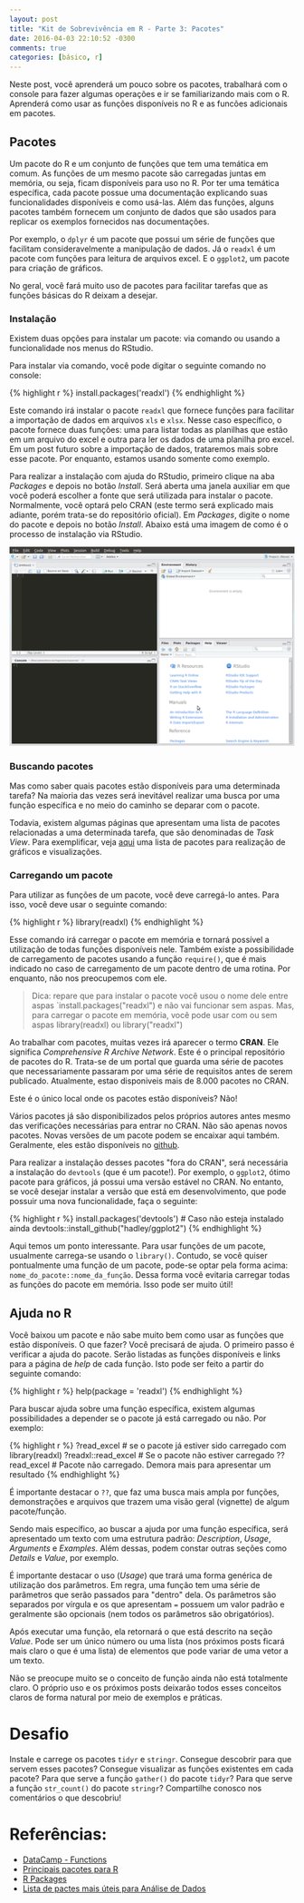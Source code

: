 ```yaml
---
layout: post
title: "Kit de Sobrevivência em R - Parte 3: Pacotes"
date: 2016-04-03 22:10:52 -0300
comments: true
categories: [básico, r]
---
```



Neste post, você aprenderá um pouco sobre os pacotes, trabalhará com o console para fazer algumas operações e ir se familiarizando mais com o R. Aprenderá como usar as funções disponíveis no R e as funcões adicionais em pacotes.

<!-- More -->

## Pacotes

Um pacote do R e um conjunto de funções que tem uma temática em comum. As funções de um mesmo pacote são carregadas juntas em memória, ou seja, ficam disponíveis para uso no R. Por ter uma temática específica, cada pacote possue uma documentação explicando suas funcionalidades disponíveis e como usá-las. Além das funções, alguns pacotes também fornecem um conjunto de dados que são usados para replicar os exemplos fornecidos nas documentações.

Por exemplo, o `dplyr` é um pacote que possui um série de funções que facilitam consideravelmente a manipulação de dados. Já o `readxl` é um pacote com funções para leitura de arquivos excel. E o `ggplot2`, um pacote para criação de gráficos.

No geral, você fará muito uso de pacotes para facilitar tarefas que as funções básicas do R deixam a desejar.

### Instalação

Existem duas opções para instalar um pacote: via comando ou usando a funcionalidade nos menus do RStudio.

Para instalar via comando, você pode digitar o seguinte comando no console:


{% highlight r %}
install.packages('readxl')
{% endhighlight %}

Este comando irá instalar o pacote `readxl` que fornece funções para facilitar a importação de dados em arquivos `xls` e `xlsx`. Nesse caso específico, o pacote fornece duas funções: uma para listar todas as planilhas que estão em um arquivo do excel e outra para ler os dados de uma planilha pro excel. Em um post futuro sobre a importação de dados, trataremos mais sobre esse pacote. Por enquanto, estamos usando somente como exemplo.

Para realizar a instalação com ajuda do RStudio, primeiro clique na aba _Packages_ e depois no botão _Install_. Será aberta uma janela auxiliar em que você poderá escolher a fonte que será utilizada para instalar o pacote. Normalmente, você optará pelo CRAN (este termo será explicado mais adiante, porém trata-se do repositório oficial). Em _Packages_, digite o nome do pacote e depois no botão _Install_. Abaixo está uma imagem de como é o processo de instalação via RStudio.

![alt Instalação de Pacote](/images/install_package.gif "Instalação de Pacote")

### Buscando pacotes

Mas como saber quais pacotes estão disponíveis para uma determinada tarefa? Na maioria das vezes será inevitável realizar uma busca por uma função específica e no meio do caminho se deparar com o pacote. 

Todavia, existem algumas páginas que apresentam uma lista de pacotes relacionadas a uma determinada tarefa, que são denominadas de _Task View_. Para exemplificar, veja [aqui](https://cran.r-project.org/web/views/Graphics.html) uma lista de pacotes para realização de gráficos e visualizações. 


### Carregando um pacote

Para utilizar as funções de um pacote, você deve carregá-lo antes. Para isso, você deve usar o seguinte comando:

{% highlight r %}
library(readxl)
{% endhighlight %}

Esse comando irá carregar o pacote em memória e tornará possível a utilização de todas funções disponíveis nele. Também existe a possibilidade de carregamento de pacotes usando a função `require()`, que é mais indicado no caso de carregamento de um pacote dentro de uma rotina. Por enquanto, não nos preocupemos com ele.

>Dica: repare que para instalar o pacote você usou o nome dele entre aspas `install.packages("readxl") e não vai funcionar sem aspas. Mas, para carregar o pacote em memória, você pode usar com ou sem aspas library(readxl) ou library("readxl")

Ao trabalhar com pacotes, muitas vezes irá aparecer o termo **CRAN**. Ele significa _Comprehensive R Archive Network_. Este é o principal repositório de pacotes do R. Trata-se de um portal que guarda uma série de pacotes que necessariamente passaram por uma série de requisitos antes de serem publicado. Atualmente, estao disponiveis mais de 8.000 pacotes no CRAN. 

Este é o único local onde os pacotes estão disponíveis? Não! 

Vários pacotes já são disponibilizados pelos próprios autores antes mesmo das verificações necessárias para entrar no CRAN. Não são apenas novos pacotes. Novas versões de um pacote podem se encaixar aqui também. Geralmente, eles estão disponíveis no [github](https://pt.wikipedia.org/wiki/GitHub). 

Para realizar a instalação desses pacotes "fora do CRAN", será necessária a instalação do `devtools` (que é um pacote!). Por exemplo, o `ggplot2`, ótimo pacote para gráficos, já possui uma versão estável no CRAN. No entanto, se você desejar instalar a versão que está em desenvolvimento, que pode possuir uma nova funcionalidade, faça o seguinte:

{% highlight r %}
install.packages('devtools') # Caso não esteja instalado ainda
devtools::install_github("hadley/ggplot2")
{% endhighlight %}

Aqui temos um ponto interessante. Para usar funções de um pacote, usualmente carrega-se usando o `library()`. Contudo, se você quiser pontualmente uma função de um pacote, pode-se optar pela forma acima: `nome_do_pacote::nome_da_função`. Dessa forma você evitaria carregar todas as funções do pacote em memória. Isso pode ser muito útil!

## Ajuda no R

Você baixou um pacote e não sabe muito bem como usar as funções que estão disponíveis. O que fazer? Você precisará de ajuda. O primeiro passo é verificar a ajuda do pacote. Serão listadas as funções disponíveis e links para a página de _help_ de cada função. Isto pode ser feito a partir do seguinte comando:


{% highlight r %}
help(package = 'readxl')
{% endhighlight %}

Para buscar ajuda sobre uma função específica, existem algumas possibilidades a depender se o pacote já está carregado ou não. Por exemplo:


{% highlight r %}
?read_excel # se o pacote já estiver sido carregado com library(readxl)
?readxl::read_excel # Se o pacote não estiver carregado
??read_excel  # Pacote não carregado. Demora mais para apresentar um resultado
{% endhighlight %}

É importante destacar o `??`, que faz uma busca mais ampla por funções, demonstrações e arquivos que trazem uma visão geral (vignette) de algum pacote/função.

Sendo mais específico, ao buscar a ajuda por uma função específica, será apresentado um texto com uma estrutura padrão: _Description_, _Usage_, _Arguments_ e _Examples_. Além dessas, podem constar outras seções como _Details_ e _Value_, por exemplo. 

É importante destacar o uso (_Usage_) que trará uma forma genérica de utilização dos parâmetros. Em regra, uma função tem uma série de parâmetros que serão passados para "dentro" dela. Os parâmetros são separados por vírgula e os que apresentam `=` possuem um valor padrão e geralmente são opcionais (nem todos os parâmetros são obrigatórios). 

Após executar uma função, ela retornará o que está descrito na seção _Value_. Pode ser um único número ou uma lista (nos próximos posts ficará mais claro o que é uma lista) de elementos que pode variar de uma vetor a um texto.

Não se preocupe muito se o conceito de função ainda não está totalmente claro. O próprio uso e os próximos posts deixarão todos esses conceitos claros de forma natural por meio de exemplos e práticas. 

# Desafio

Instale e carrege os pacotes `tidyr` e `stringr`. Consegue descobrir para que servem esses pacotes? Consegue visualizar as funções existentes em cada pacote? Para que serve a função `gather()` do pacote `tidyr`?  Para que serve a função `str_count()` do pacote `stringr`? Compartilhe conosco nos comentários o que descobriu!

# Referências:
* [DataCamp - Functions](https://www.datacamp.com/community/tutorials/functions-in-r-a-tutorial)
* [Principais pacotes para R](https://www.rstudio.com/products/rpackages/)
* [R Packages](http://r-pkgs.had.co.nz/)
* [Lista de pactes mais úteis para Análise de Dados](http://www.analyticsvidhya.com/blog/2015/08/list-r-packages-data-analysis/)

